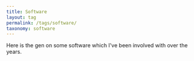 ```yaml
---
title: Software
layout: tag
permalink: /tags/software/
taxonomy: software
---
```

Here is the gen on some software which I've been involved with over the years.
